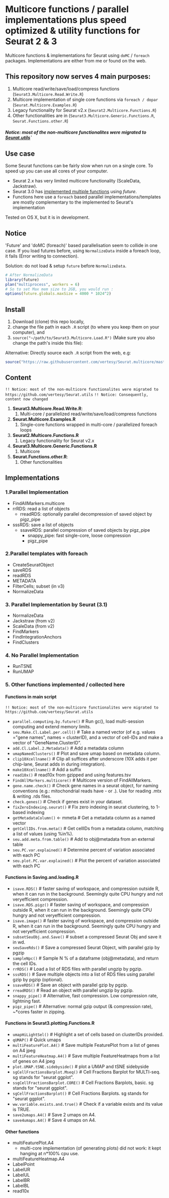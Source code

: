 # Multicore functions / parallel implementations plus speed optimized & utility functions for Seurat 2 & 3 

Multicore functions & implementations for Seurat using `doMC` / `foreach` packages.
Implementations are either from me or found on the web. 

## This repository now serves 4 main purposes:

1. Multicore read/write/save/load/compress functions (`Seurat3.Multicore.Read.Write.R`)
2. Multicore implementation of single core functions via `foreach / dopar` (`Seurat.Multicore.Examples.R`)
3. Legacy functionality for Seurat v2.x (`Seurat2.Multicore.Functions.R`)
4. Other functionalities are in (`Seurat3.Multicore.Generic.Functions.R`, `Seurat.Functions.other.R`)

#### *Notice: most of the non-multicore functionalites were migrated to [Seurat.utils](https://github.com/vertesy/Seurat.utils)`*

## Use case

Some Seurat functions can be fairly slow when run on a single core. To speed up you can use all cores of your computer.

- Seurat 2.x has very limited multicore functionality (ScaleData, Jackstraw). 
- Seurat 3.0 has [implemented multiple functions](https://satijalab.org/seurat/v3.0/future_vignette.html) using _future_.
- Functions here use a `foreach` based parallel implementations/templates are mostly complementary to the implemented to Seurat's implementation 

Tested on OS X, but it is in development.


## Notice

'Future' and 'doMC (foreach)' based parallelisation seem to collide in one case. If you load futures before, using  `NormalizeData` inside a foreach loop, it fails (Error writing to connection).

Solution: do not load  & setup `future` before `NormalizeData`.

```R
# After NormalizeData
library(future)
plan("multiprocess", workers = 6)
# So to set Max mem size to 2GB, you would run :
options(future.globals.maxSize = 4000 * 1024^2) 
```



## Install

1. Download (clone) this repo locally, 
2. change the file path in each `.R` script  (to where you keep them on your computer), and
3.  `source("~/path/to/Seurat3.Multicore.Load.R")` (Make sure you also change the path's inside this file):

Alternative: Directly source each `.R` script from the web, e.g:

```R
source("https://raw.githubusercontent.com/vertesy/Seurat.multicore/master/Seurat3.Multicore.Generic.Functions.R")
```

## Content
`!! Notice: most of the non-multicore functionalites were migrated to https://github.com/vertesy/Seurat.utils`
`!! Notice: Consequently, content now changed`

1. **Seurat3.Multicore.Read.Write.R**: 
   1. Multi-core / parallelized read/write/save/load/compress functions
2. **Seurat.Multicore.Examples.R**
   1. Single-core functions wrapped in multi-core / parallelized foreach loops
3. **Seurat2.Multicore.Functions.R**
   1. Legacy functionality for Seurat v2.x 
4. **Seurat3.Multicore.Generic.Functions.R** 
   1. Multicore
5. **Seurat.Functions.other.R**: 
   1. Other functionalities 




## Implementations

### 1.Parallel Implementation
- FindAllMarkers.multicore
- rrRDS: read a list of objects
  - rreadRDS: optionally parallel decompression of saved object by pigz_pipe
- sssRDS: save a list of objects
  - ssaveRDS: parallel compression of saved objects by pigz_pipe
    - snappy_pipe: fast single-core, loose compression
    - pigz_pipe

### 2.Parallel templates with foreach
- CreateSeuratObject
- saveRDS
- readRDS
- METADATA
- FilterCells; subset (in v3)
- NormalizeData

### 3. Parallel Implementation by Seurat (3.1)
- NormalizeData
- Jackstraw (from v2)
- ScaleData (from v2)
- FindMarkers
- FindIntegrationAnchors
- FindClusters 

### 4. No Parallel Implementation
- RunTSNE
- RunUMAP

### 5. Other functions implemented / collected here


#### Functions in main script
`!! Notice: most of the non-multicore functionalites were migrated to https://github.com/vertesy/Seurat.utils`



- `parallel.computing.by.future()`  # Run gc(), load multi-session computing and extend memory limits.
- `seu.Make.Cl.Label.per.cell()`  # Take a named vector (of e.g. values ="gene names", names = clusterID), and a vector of cell-IDs and make a vector of "GeneName.ClusterID".
- `add.Cl.Label.2.Metadata()`   # Add a metadata column
- `umapNamedClusters()`   # Plot and save umap based on metadata column.
- `clip10Xcellname()`   # Clip all suffices after underscore (10X adds it per chip-lane, Seurat adds in during integration).
- `make10Xcellname()`   # Add a suffix
- `read10x()`   # read10x from gzipped and using features.tsv
- `FindAllMarkers.multicore()`  # Multicore version of FindAllMarkers.
- `gene.name.check()`   # Check gene names in a seurat object, for naming conventions (e.g.: mitochondrial reads have - or .). Use for reading .mtx & writing .rds files.
- `check.genes()`   # Check if genes exist in your dataset.
- `fixZeroIndexing.seurat()`  # Fix zero indexing in seurat clustering, to 1-based indexing
- `getMetadataColumn()` <- mmeta  # Get a metadata column as a named vector
- `getCellIDs.from.meta()`  # Get cellIDs from a metadata column, matching a list of values (using %in%).
- `seu.add.meta.from.table()`   # Add to obj@metadata from an external table
- `seu.PC.var.explained()`  # Determine percent of variation associated with each PC
- `seu.plot.PC.var.explained()`   # Plot the percent of variation associated with each PC

#### Functions in Saving.and.loading.R

- `isave.RDS()` # faster saving of workspace, and compression outside R, when it can run in the background. Seemingly quite CPU hungry and not veryefficient compression.
- `isave.RDS.pigz()` # faster saving of workspace, and compression outside R, when it can run in the background. Seemingly quite CPU hungry and not veryefficient compression.
- `isave.image()` # faster saving of workspace, and compression outside R, when it can run in the background. Seemingly quite CPU hungry and not veryefficient compression.
- `subsetSeuObj.and.Save()` # subset a compressed Seurat Obj and save it in wd.
- `seuSaveRds()` # Save a compressed Seurat Object, with parallel gzip by pgzip
- `sampleNpc()` # Sample N % of a dataframe (obj@metadata), and return the cell IDs.
- `rrRDS()` # Load a list of RDS files with parallel ungzip by pgzip.
- `sssRDS()` #  Save multiple objects into a list of RDS files using parallel gzip by pgzip (optional).
- `ssaveRDS()` # Save an object with parallel gzip by pgzip.
- `rreadRDS()` # Read an object with parallel ungzip by pgzip.
- `snappy_pipe()` # Alternative, fast compression. Low compression rate, lightning fast.
- `pigz_pipe()` # Alternative: normal gzip output (& compression rate), ~*cores faster in zipping.

#### Functions in Seurat3.plotting.Functions.R

- `umapHiLightSel()` # Highlight a set of cells based on clusterIDs provided. 
- `qUMAP()` # Quick umaps 
- `multiFeaturePlot.A4()` # Save multiple FeaturePlot from a list of genes on A4 jpeg 
- `multiFeatureHeatmap.A4()` # Save multiple FeatureHeatmaps from a list of genes on A4 jpeg  
- `plot.UMAP.tSNE.sidebyside()` # plot a UMAP and tSNE sidebyside 
- `sgCellFractionsBarplot.Mseq()` # Cell Fractions Barplot for MULTI-seq. sg stands for "seurat ggplot". 
- `ssgCellFractionsBarplot.CORE()` # Cell Fractions Barplots, basic. sg stands for "seurat ggplot". 
- `sgCellFractionsBarplot()` # Cell Fractions Barplots. sg stands for "seurat ggplot". 
- `ww.variable.exists.and.true()` # Check if a variable exists and its value is TRUE. 
- `save2umaps.A4()` # Save 2 umaps on A4. 
- `save4umaps.A4()` # Save 4 umaps on A4. 


#### Other functions
- multiFeaturePlot.A4
  - multi-core implementation (of generating plots) did not work: it kept hanging at n*100% cpu use.
- multiFeatureHeatmap.A4
- LabelPoint
- LabelUR
- LabelUL
- LabelBR
- LabelBL
- read10x

